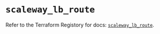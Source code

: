 # `scaleway_lb_route`

Refer to the Terraform Registory for docs: [`scaleway_lb_route`](https://registry.terraform.io/providers/scaleway/scaleway/2.31.0/docs/resources/lb_route).

